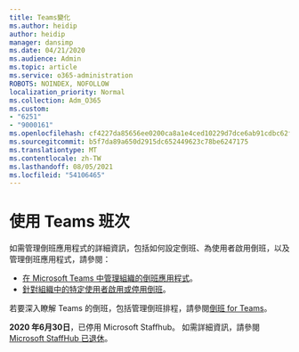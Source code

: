 ```yaml
---
title: Teams變化
ms.author: heidip
author: heidip
manager: dansimp
ms.date: 04/21/2020
ms.audience: Admin
ms.topic: article
ms.service: o365-administration
ROBOTS: NOINDEX, NOFOLLOW
localization_priority: Normal
ms.collection: Adm_O365
ms.custom:
- "6251"
- "9000161"
ms.openlocfilehash: cf4227da85656ee0200ca8a1e4ced10229d7dce6ab91cdbc62f63a41c899c80d
ms.sourcegitcommit: b5f7da89a650d2915dc652449623c78be6247175
ms.translationtype: MT
ms.contentlocale: zh-TW
ms.lasthandoff: 08/05/2021
ms.locfileid: "54106465"
---
```

# <a name="using-teams-shifts"></a>使用 Teams 班次

如需管理倒班應用程式的詳細資訊，包括如何設定倒班、為使用者啟用倒班，以及管理倒班應用程式，請參閱：
 
- [在 Microsoft Teams 中管理組織的倒班應用程式](https://docs.microsoft.com/microsoftteams/expand-teams-across-your-org/shifts/manage-the-shifts-app-for-your-organization-in-teams#set-up-shifts)。
- [針對組織中的特定使用者啟用或停用倒班](https://docs.microsoft.com/microsoftteams/expand-teams-across-your-org/shifts/manage-the-shifts-app-for-your-organization-in-teams#enable-or-disable-shifts-for-specific-users-in-your-organization)。

若要深入瞭解 Teams 的倒班，包括管理倒班排程，請參閱[倒班 for Teams](https://docs.microsoft.com/microsoftteams/expand-teams-across-your-org/shifts-for-teams-landing-page)。

**2020 年6月30日**，已停用 Microsoft Staffhub。 如需詳細資訊，請參閱 [Microsoft StaffHub 已退休](https://docs.microsoft.com/MicrosoftTeams/expand-teams-across-your-org/shifts/microsoft-staffhub-to-be-retired)。

